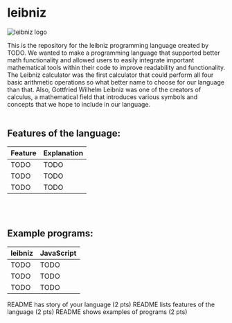 # leibniz

![leibniz logo](https://github.com/lilscolari/leibniz/blob/main/docs/leibniz_logo.png)

This is the repository for the leibniz programming language created by TODO. We wanted to make a programming language that supported better math functionality and allowed users to easily integrate important mathematical tools within their code to improve readability and functionality. The Leibniz calculator was the first calculator that could perform all four basic arithmetic operations so what better name to choose for our language than that. Also, Gottfried Wilhelm Leibniz was one of the creators of calculus, a mathematical field that introduces various symbols and concepts that we hope to include in our language.
<br>
<br>
## Features of the language:
| Feature    | Explanation |
| -------- | ------- |
| TODO  | TODO    |
| TODO | TODO     |
| TODO    | TODO    |

<br>
<br>

## Example programs:

| leibniz    | JavaScript |
| -------- | ------- |
| TODO  | TODO    |
| TODO | TODO     |
| TODO    | TODO    |

README has story of your language (2 pts)
README lists features of the language (2 pts)
README shows examples of programs (2 pts)
